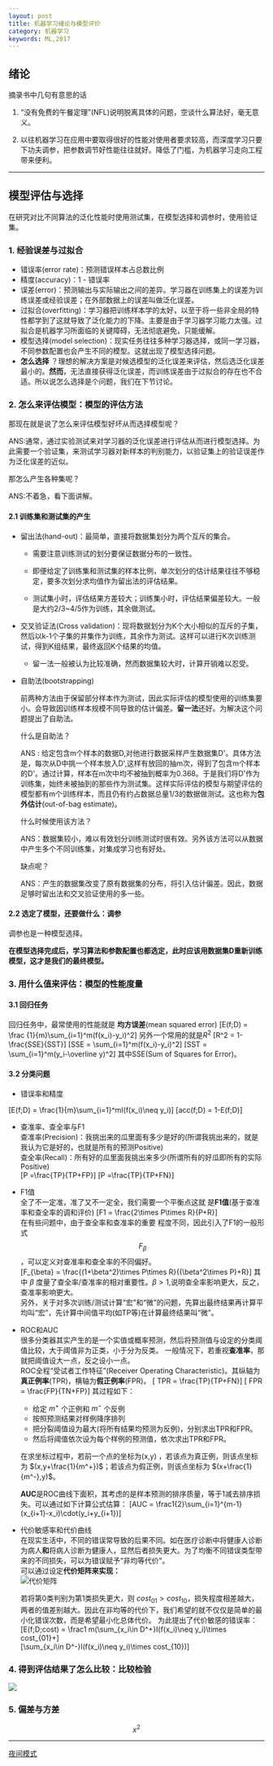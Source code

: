 ```yaml
---
layout: post
title: 机器学习绪论与模型评价
category: 机器学习
keywords: ML,2017
---
```

## 绪论
摘录书中几句有意思的话
1. “没有免费的午餐定理”(NFL)说明脱离具体的问题，空谈什么算法好，毫无意义。

2. 以往机器学习在应用中要取得很好的性能对使用者要求较高，而深度学习只要下功夫调参，把参数调节好性能往往就好。降低了门槛，为机器学习走向工程带来便利。

---
## 模型评估与选择
在研究对比不同算法的泛化性能时使用测试集，在模型选择和调参时，使用验证集。
### 1. 经验误差与过拟合
* 错误率(error rate)：预测错误样本占总数比例
* 精度(accuracy)：1 - 错误率
* 误差(error)：预测输出与实际输出之间的差异。学习器在训练集上的误差为训练误差或经验误差；在外部数据上的误差叫做泛化误差。
* 过拟合(overfitting)：学习器把训练样本学的太好，以至于将一些非全局的特性都学到了这就导致了泛化能力的下降。主要是由于学习器学习能力太强。过拟合是机器学习所面临的关键障碍，无法彻底避免，只能缓解。
* 模型选择(model selection)：现实任务往往多种学习器选择，或同一学习器，不同参数配置也会产生不同的模型。这就出现了模型选择问题。
*  **怎么选择** ？理想的解决方案是对候选模型的泛化误差来评估，然后选泛化误差最小的。**然而**，无法直接获得泛化误差，而训练误差由于过拟合的存在也不合适。所以说怎么选择是个问题，我们在下节讨论。

### 2. 怎么来评估模型：模型的评估方法
那现在就是说了怎么来评估模型好坏从而选择模型呢？

ANS:通常，通过实验测试来对学习器的泛化误差进行评估从而进行模型选择。为此需要一个验证集，来测试学习器对新样本的判别能力，以验证集上的验证误差作为泛化误差的近似。

那怎么产生各种集呢？

ANS:不着急，看下面讲解。

#### 2.1 训练集和测试集的产生
* 留出法(hand-out)：最简单，直接将数据集划分为两个互斥的集合。
  + 需要注意训练测试的划分要保证数据分布的一致性。

  + 即便给定了训练集和测试集的样本比例，单次划分的估计结果往往不够稳定，要多次划分求均值作为留出法的评估结果。

  + 测试集小时，评估结果方差较大；训练集小时，评估结果偏差较大。一般是大约2/3~4/5作为训练，其余做测试。

* 交叉验证法(Cross validation)：现将数据划分为K个大小相似的互斥的子集，然后以k-1个子集的并集作为训练，其余作为测试。这样可以进行K次训练测试，得到K组结果，最终返回K个结果的均值。

  * 留一法一般被认为比较准确，然而数据集较大时，计算开销难以忍受。
* 自助法(bootstrapping)

   前两种方法由于保留部分样本作为测试，因此实际评估的模型使用的训练集要小。会导致因训练样本规模不同导致的估计偏差。**留一法**还好。为解决这个问题提出了自助法。

   什么是自助法？

   ANS : 给定包含m个样本的数据D,对他进行数据采样产生数据集D'。具体方法是，每次从D中挑一个样本放入D',这样有放回的抽m次，得到了包含m个样本的D'。通过计算，样本在m次中均不被抽到概率为0.368。于是我们将D'作为训练集，始终未被抽到的那些作为测试集。这样实际评估的模型与期望评估的模型都有m个训练样本，而且仍有约占数据总量1/3的数据做测试。这也称为**包外估计**(out-of-bag estimate)。

   什么时候使用该方法？

   ANS：数据集较小，难以有效划分训练测试时很有效。另外该方法可以从数据中产生多个不同训练集，对集成学习也有好处。

   缺点呢？

   ANS：产生的数据集改变了原有数据集的分布，将引入估计偏差。因此，数据足够时留出法和交叉验证使用的多一些。

#### 2.2 选定了模型，还要做什么：调参  
调参也是一种模型选择。

**在模型选择完成后，学习算法和参数配置也都选定，此时应该用数据集D重新训练模型，这才是我们的最终模型。**


### 3. 用什么值来评估：模型的性能度量  
#### 3.1 回归任务

回归任务中，最常使用的性能就是 **均方误差**(mean squared error)
\[E(f;D) = \frac {1}{m}\sum_{i=1}^m(f(x_i)-y_i)^2\]
另外一个常用的就是$R^2$
\[R^2 = 1-\frac{SSE}{SST}\]
\[SSE = \sum_{i=1}^m(f(x_i)-y_i)^2\]
\[SST = \sum_{i=1}^m(y_i-\overline y)^2\]
其中SSE(Sum of Squares for Error)。

#### 3.2 分类问题
* 错误率和精度

\[E(f;D) = \frac{1}{m}\sum_{i=1}^mI(f(x_i)\neq y_i)\]
\[acc(f;D) = 1-E(f;D)\]

* 查准率、查全率与F1  
查准率(Precision)：我挑出来的瓜里面有多少是好的(所谓我挑出来的，就是我认为它是好的，也就是所有的预测Positive)  
 查全率(Recall)：所有好的瓜里面我挑出来多少(所谓所有的好瓜即所有的实际Positive)  
 \[P =\frac{TP}{TP+FP}\]
 \[P =\frac{TP}{TP+FN}\]
* F1值  
  全了不一定准，准了又不一定全，我们需要一个平衡点这就  是**F1值**(基于查准率和查全率的调和评价)
  \[F1 = \frac{2\times P\times R}{P+R}\]  
  在有些问题中，由于查全率和查准率的重要 程度不同，因此引入了F1的一般形式 $$F_{\beta}$$，可以定义对查准率和查全率的不同偏好。  
  \[F_{\beta} = \frac{(1+\beta^2)\times P\times R}{(\beta^2\times P)+R}\]
  其中 $\beta$ 度量了查全率/查准率的相对重要性。$\beta>1$,说明查全率影响更大，反之，查准率影响更大。  
  另外，关于对多次训练/测试计算“宏”和“微”的问题，先算出最终结果再计算平均叫“宏”，先计算中间值平均(如TP等)在计算最终结果叫“微”。
* ROC和AUC  
很多分类器其实产生的是一个实值或概率预测，然后将预测值与设定的分类阈值比较，大于阈值非为正类，小于分为反类。
一般情况下，若重视**查准率**，那就把阈值设大一点，反之设小一点。  
ROC全程“受试者工作特征”(Receiver Operating Characteristic)。其纵轴为**真正例率**(TPR)，横轴为**假正例率**(FPR)。
  \[ TPR = \frac{TP}{TP+FN}\]
  \[ FPR = \frac{FP}{TN+FP}\]
  其过程如下：
  * 给定 $m^+$ 个正例和 $m^-$ 个反例
  * 按照预测结果对样例降序排列
  * 把分裂阈值设为最大(将所有结果均预测为反例)，分别求出TPR和FPR。
  * 然后将阈值依次设为每个样例的预测值，依次求出TPR和FPR。

  在求坐标过程中，若前一个点的坐标为(x,y) ，若该点为真正例，则该点坐标为 $(x,y+\frac{1}{m^+})$；若该点为假正例，则该点坐标为 $(x+\frac{1}{m^-},y)$。  

  **AUC**是ROC曲线下面积，其考虑的是样本预测的排序质量，等于1减去排序损失。可以通过如下计算公式估算：
  \[AUC = \frac1{2}\sum_{i=1}^{m-1}(x_{i+1}-x_i)\cdot(y_i+y_{i+1})\]
* 代价敏感率和代价曲线  
在现实生活中，不同的错误常导致的后果不同。如在医疗诊断中将健康人诊断为病人**和**将病人诊断为健康人，显然后者损失更大。为了均衡不同错误类型带来的不同损失，可以为错误赋予“非均等代价”。  
可以通过设定**代价矩阵来实现：**  
![代价矩阵](http://otgv2i3k9.bkt.clouddn.com/markdown-img-paste-20170723142843849.png)  

  若将第0类判别为第1类损失更大，则 $cost_{01}>cost_{10}$，损失程度相差越大，两者的值差别越大。因此在非均等的代价下，我们希望的就不仅仅是简单的最小化错误次数，而是希望最小化总体代价。
  为此提出了代价敏感的错误率：  
  \[E(f;D;cost) = \frac1 m(\sum_{x_i\in D^+}I(f(x_i)\neq y_i)\times cost_{01}+\]  
\[\sum_{x_i\in D^-}I(f(x_i)\neq y_i)\times cost_{10})\]
### 4. 得到评估结果了怎么比较：比较检验  
![](http://latex.codecogs.com/gif.latex?\\frac{1}{1+sin(x)})
### 5. 偏差与方差
```math
x^2
```
---
[夜间模式](http://zxst.github.io/第一章.html)
